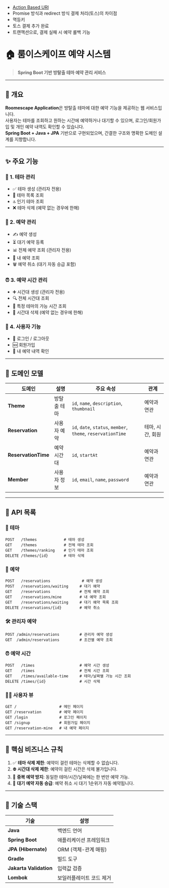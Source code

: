 - [Action Based URI](https://studyeasy.org/ko/course-articles/restful-api-overview-articles-ko/s01l02-%EB%A6%AC%EC%86%8C%EC%8A%A4-%EA%B8%B0%EB%B0%98-uri/)
- Promise 방식과 redirect 방식 결제 처리(토스)의 차이점
- 멱등키
- 토스 결제 추가 완료
- 트랜잭션으로, 결제 실패 시 예약 롤백 기능

# 🏠 룸이스케이프 예약 시스템

> **Spring Boot 기반 방탈출 테마 예약 관리 서비스**

---

## 📌 개요

**Roomescape Application**은 방탈출 테마에 대한 예약 기능을 제공하는 웹 서비스입니다.  
사용자는 테마를 조회하고 원하는 시간에 예약하거나 대기할 수 있으며, 로그인/회원가입 및 개인 예약 내역도 확인할 수 있습니다.  
**Spring Boot + Java + JPA** 기반으로 구현되었으며, 간결한 구조와 명확한 도메인 설계를 지향합니다.

---

## ✨ 주요 기능

### 🎨 1. 테마 관리
- ✅ 테마 생성 (관리자 전용)
- 📄 테마 목록 조회
- 🔝 인기 테마 조회
- ❌ 테마 삭제 (예약 없는 경우에 한해)

### 📅 2. 예약 관리
- ✍️ 예약 생성
- ⏳ 대기 예약 등록
- 📊 전체 예약 조회 (관리자 전용)
- 🙋 내 예약 조회
- 🗑 예약 취소 (대기 자동 승급 포함)

### ⏰ 3. 예약 시간 관리
- ➕ 시간대 생성 (관리자 전용)
- 🔍 전체 시간대 조회
- 📆 특정 테마의 가능 시간 조회
- 🚫 시간대 삭제 (예약 없는 경우에 한해)

### 👤 4. 사용자 기능
- 🔐 로그인 / 로그아웃
- 🆕 회원가입
- 📁 내 예약 내역 확인

---

## 🧩 도메인 모델

| 도메인 | 설명 | 주요 속성 | 관계 |
|--------|------|-----------|------|
| **Theme** | 방탈출 테마 | `id`, `name`, `description`, `thumbnail` | 예약과 연관 |
| **Reservation** | 사용자 예약 | `id`, `date`, `status`, `member`, `theme`, `reservationTime` | 테마, 시간, 회원 |
| **ReservationTime** | 예약 시간대 | `id`, `startAt` | 예약과 연관 |
| **Member** | 사용자 정보 | `id`, `email`, `name`, `password` | 예약과 연관 |

---

## 📡 API 목록

### 🎨 테마
```
POST   /themes            # 테마 생성
GET    /themes            # 전체 테마 조회
GET    /themes/ranking    # 인기 테마 조회
DELETE /themes/{id}       # 테마 삭제
```

### 📅 예약
```
POST   /reservations              # 예약 생성
POST   /reservations/waiting     # 대기 예약
GET    /reservations             # 전체 예약 조회
GET    /reservations/mine        # 내 예약 조회
GET    /reservations/waiting     # 대기 예약 목록 조회
DELETE /reservations/{id}        # 예약 취소
```

### 🛠 관리자 예약
```
POST /admin/reservations         # 관리자 예약 생성
GET  /admin/reservations         # 조건별 예약 조회
```

### ⏰ 예약 시간
```
POST   /times                    # 예약 시간 생성
GET    /times                    # 전체 시간 조회
GET    /times/available-time     # 테마/날짜별 가능 시간 조회
DELETE /times/{id}               # 시간 삭제
```

### 🧑‍💻 사용자 뷰
```
GET /                   # 메인 페이지
GET /reservation        # 예약 페이지
GET /login              # 로그인 페이지
GET /signup             # 회원가입 페이지
GET /reservation-mine   # 내 예약 페이지
```

---

## 📏 핵심 비즈니스 규칙

1. ✅ **테마 삭제 제한**: 예약이 걸린 테마는 삭제할 수 없습니다.  
2. ⛔ **시간대 삭제 제한**: 예약이 걸린 시간은 삭제 불가입니다.  
3. 🔁 **중복 예약 방지**: 동일한 테마/시간/날짜에는 한 번만 예약 가능.  
4. 🔼 **대기 예약 자동 승급**: 예약 취소 시 대기 1순위가 자동 예약됩니다.  

---

## 🧰 기술 스택

| 기술 | 설명 |
|------|------|
| **Java** | 백엔드 언어 |
| **Spring Boot** | 애플리케이션 프레임워크 |
| **JPA (Hibernate)** | ORM (객체-관계 매핑) |
| **Gradle** | 빌드 도구 |
| **Jakarta Validation** | 입력값 검증 |
| **Lombok** | 보일러플레이트 코드 제거 |

